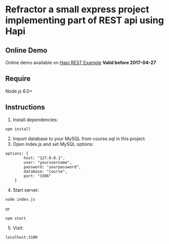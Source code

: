 # Refractor a small express project implementing part of REST api using Hapi
## Online Demo
Online demo available on [Hapi REST Example](http://123.206.110.199:3100/)
**Valid before 2017-04-27**

## Require
Node.js 6.0+

## Instructions
1. Install dependencies:
```
npm install
```
2. Import database to your MySQL from course.sql in this project.
3. Open index.js and set MySQL options:
```
options: {
        host: "127.0.0.1",
        user: "yourusername",
        password: "yourpassword",
        database: "course",
        port: "3306"
    }
```
4. Start server:
```
node index.js
```
or
```
npm start
```
5. Visit:
```
localhost:3100
```